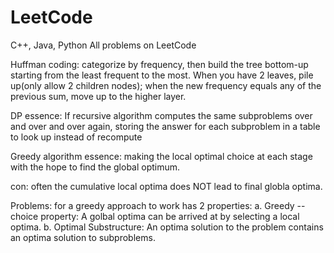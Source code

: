 # LeetCode
C++, Java, Python
All problems on LeetCode

Huffman coding: categorize by frequency, then build the tree bottom-up starting from the least frequent to the most. When you have 2 leaves, pile up(only allow 2 children nodes); when the new frequency equals any of the previous sum, move up to the higher layer.

DP essence: If recursive algorithm computes the same subproblems over and over and over again, storing the answer for each subproblem in a table to look up instead of recompute

Greedy algorithm essence: making the local optimal choice at each stage with the hope to find the global optimum.

con: often the cumulative local optima does NOT lead to final globla optima.

Problems: for a greedy approach to work has 2 properties:
  a. Greedy -- choice property: A golbal optima can be arrived at by selecting a local optima.
  b. Optimal Substructure: An optima solution to the problem contains an optima solution to subproblems.

